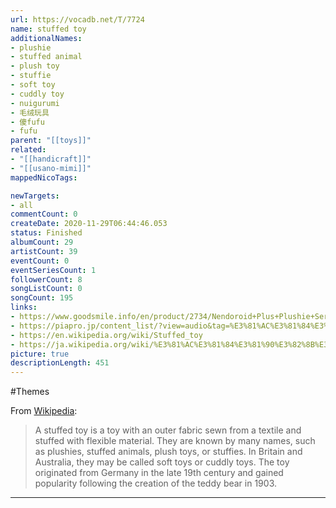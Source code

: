 ```yaml
---
url: https://vocadb.net/T/7724
name: stuffed toy
additionalNames: 
- plushie
- stuffed animal
- plush toy
- stuffie
- soft toy
- cuddly toy
- nuigurumi
- 毛绒玩具
- 傻fufu
- fufu
parent: "[[toys]]"
related:
- "[[handicraft]]"
- "[[usano-mimi]]"
mappedNicoTags:

newTargets:
- all
commentCount: 0
createDate: 2020-11-29T06:44:46.053
status: Finished
albumCount: 29
artistCount: 39
eventCount: 0
eventSeriesCount: 1
followerCount: 8
songListCount: 0
songCount: 195
links: 
- https://www.goodsmile.info/en/product/2734/Nendoroid+Plus+Plushie+Series+04+Rin+Kagamine.html
- https://piapro.jp/content_list/?view=audio&tag=%E3%81%AC%E3%81%84%E3%81%90%E3%82%8B%E3%81%BF
- https://en.wikipedia.org/wiki/Stuffed_toy
- https://ja.wikipedia.org/wiki/%E3%81%AC%E3%81%84%E3%81%90%E3%82%8B%E3%81%BF
picture: true
descriptionLength: 451
---
```


#Themes

From [Wikipedia](https://en.wikipedia.org/wiki/Stuffed_toy):
>A stuffed toy is a toy with an outer fabric sewn from a textile and stuffed with flexible material. They are known by many names, such as plushies, stuffed animals, plush toys, or stuffies. In Britain and Australia, they may be called soft toys or cuddly toys. The toy originated from Germany in the late 19th century and gained popularity following the creation of the teddy bear in 1903.

---

